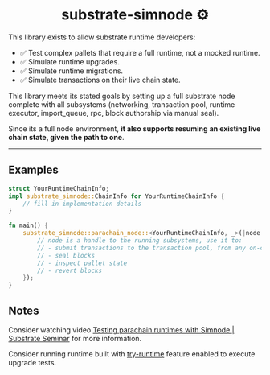 # <h1 align="center"> substrate-simnode ⚙️ </h1>


This library exists to allow substrate runtime developers:
 - ✅ Test complex pallets that require a full runtime, not a mocked runtime.
 - ✅ Simulate runtime upgrades.
 - ✅ Simulate runtime migrations.
 - ✅ Simulate transactions on their live chain state.

This library meets its stated goals by setting up a full substrate node complete with all subsystems (networking, transaction pool, runtime executor, import_queue, rpc, block authorship via manual seal).

Since its a full node environment, <b>it also supports resuming an existing live chain state, given the path to one</b>. 

***

## Examples

```rust
struct YourRuntimeChainInfo;
impl substrate_simnode::ChainInfo for YourRuntimeChainInfo {
    // fill in implementation details
}

fn main() {
    substrate_simnode::parachain_node::<YourRuntimeChainInfo, _>(|node| async move {
        // node is a handle to the running subsystems, use it to:
        // - submit transactions to the transaction pool, from any on-chain account
        // - seal blocks
        // - inspect pallet state
        // - revert blocks
    });
}

```

## Notes

Consider watching video [Testing parachain runtimes with Simnode | Substrate Seminar](https://www.youtube.com/watch?v=0FvcABti7yk) for more information.

Consider running runtime built with [try-runtime](https://docs.substrate.io/reference/how-to-guides/tools/use-try-runtime/) feature enabled to execute upgrade tests.
